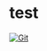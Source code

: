 # test

[![Git](https://app.soluble.cloud/api/v1/public/badges/c697512c-eabc-414a-b85a-22d802d6219a.svg?orgId=646349530171)](https://app.soluble.cloud/repos/details/github.com/manderson09/test?orgId=646349530171)  

